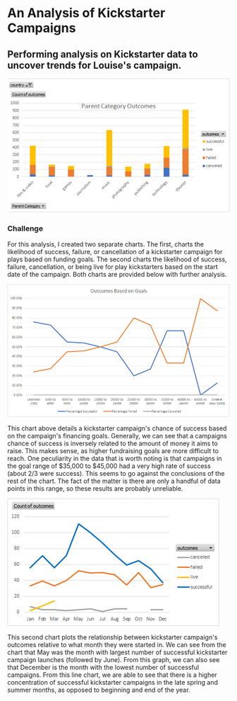 # An Analysis of Kickstarter Campaigns
Performing analysis on Kickstarter data to uncover trends for Louise's campaign.
--
![](https://github.com/freddilly/kickstarter-analysis/blob/master/Images/Parent_Category%20_Outcomes.png)
### Challenge 
For this analysis, I created two separate charts. The first, charts the likelihood of success, failure, or cancellation of a kickstarter campaign for plays based on funding goals. The second charts the likelihood of success, failure, cancellation, or being live for play kickstarters based on the start date of the campaign. Both charts are provided below with further analysis.

![](https://github.com/freddilly/kickstarter-analysis/blob/master/Images/Outcomes_Based_on_Goals.png)

This chart above details a kickstarter campaign's chance of success based on the campaign's financing goals. Generally, we can see that a campaigns chance of success is inversely related to the amount of money it aims to raise. This makes sense, as higher fundraising goals are more difficult to reach. One peculiarity in the data that is worth noting is that campaigns in the goal range of $35,000 to $45,000 had a very high rate of success (about 2/3 were success). This seems to go against the conclusions of the rest of the chart. The fact of the matter is there are only a handful of data points in this range, so these results are probably unreliable. 

![](https://github.com/freddilly/kickstarter-analysis/blob/master/Images/Theatre_Outcomes_Based_on_Launch_Date.png)

This second chart plots the relationship between kickstarter campaign's outcomes relative to what month they were started in. We can see from the chart that May was the month with largest number of successful kickstarter campaign launches (followed by June). From this graph, we can also see that December is the month with the lowest number of successful campaigns. From this line chart, we are able to see that there is a higher concentration of successful kickstarter campaigns in the late spring and summer months, as opposed to beginning and end of the year. 
